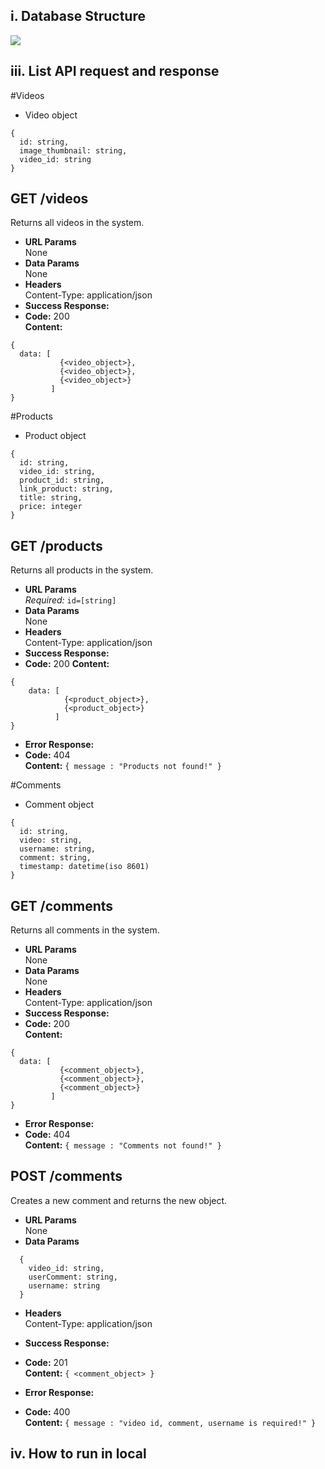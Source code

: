 ## i. Database Structure

<img src="https://github.com/yahoogm/Midterm-Project-Gigih/assets/100346233/6122f49a-91e7-46b9-9cb5-3210878956d0"/>

## iii. List API request and response

#Videos

- Video object

```
{
  id: string,
  image_thumbnail: string,
  video_id: string
}
```

## **GET /videos**

Returns all videos in the system.

- **URL Params**  
  None
- **Data Params**  
  None
- **Headers**  
  Content-Type: application/json
- **Success Response:**
- **Code:** 200  
  **Content:**

```
{
  data: [
           {<video_object>},
           {<video_object>},
           {<video_object>}
         ]
}
```

#Products

- Product object

```
{
  id: string,
  video_id: string,
  product_id: string,
  link_product: string,
  title: string,
  price: integer
}
```

## **GET /products**

Returns all products in the system.

- **URL Params**  
  _Required:_ `id=[string]`
- **Data Params**  
  None
- **Headers**  
  Content-Type: application/json
- **Success Response:**
- **Code:** 200
  **Content:**

```
{
    data: [
            {<product_object>},
            {<product_object>}
          ]
}
```

- **Error Response:**
- **Code:** 404  
  **Content:** `{ message : "Products not found!" }`

#Comments

- Comment object

```
{
  id: string,
  video: string,
  username: string,
  comment: string,
  timestamp: datetime(iso 8601)
}
```

## **GET /comments**

Returns all comments in the system.

- **URL Params**  
  None
- **Data Params**  
  None
- **Headers**  
  Content-Type: application/json
- **Success Response:**
- **Code:** 200  
  **Content:**

```
{
  data: [
           {<comment_object>},
           {<comment_object>},
           {<comment_object>}
         ]
}
```

- **Error Response:**
- **Code:** 404  
  **Content:** `{ message : "Comments not found!" }`

## **POST /comments**

Creates a new comment and returns the new object.

- **URL Params**  
  None
- **Data Params**

```
  {
  	video_id: string,
  	userComment: string,
  	username: string
  }
```

- **Headers**  
  Content-Type: application/json
- **Success Response:**
- **Code:** 201  
  **Content:** `{ <comment_object> }`

- **Error Response:**
- **Code:** 400  
  **Content:** `{ message : "video id, comment, username is required!" }`

## iv. How to run in local
